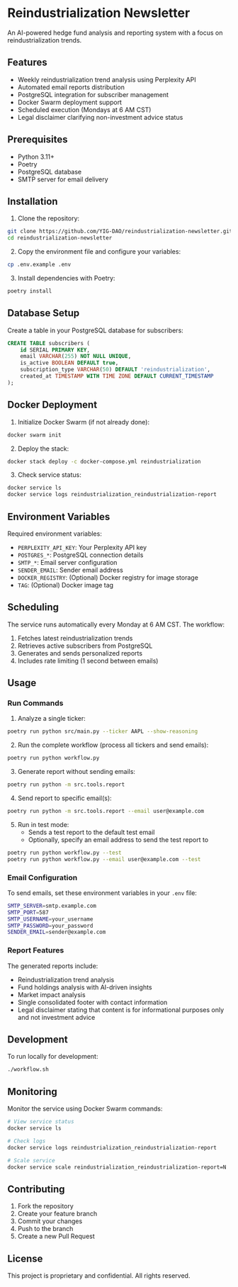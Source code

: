# Reindustrialization Newsletter

An AI-powered hedge fund analysis and reporting system with a focus on reindustrialization trends.

## Features

* Weekly reindustrialization trend analysis using Perplexity API
* Automated email reports distribution
* PostgreSQL integration for subscriber management
* Docker Swarm deployment support
* Scheduled execution (Mondays at 6 AM CST)
* Legal disclaimer clarifying non-investment advice status

## Prerequisites

* Python 3.11+
* Poetry
* PostgreSQL database
* SMTP server for email delivery

## Installation

1. Clone the repository:
```bash
git clone https://github.com/YIG-DAO/reindustrialization-newsletter.git
cd reindustrialization-newsletter
```

2. Copy the environment file and configure your variables:
```bash
cp .env.example .env
```

3. Install dependencies with Poetry:
```bash
poetry install
```

## Database Setup

Create a table in your PostgreSQL database for subscribers:

```sql
CREATE TABLE subscribers (
    id SERIAL PRIMARY KEY,
    email VARCHAR(255) NOT NULL UNIQUE,
    is_active BOOLEAN DEFAULT true,
    subscription_type VARCHAR(50) DEFAULT 'reindustrialization',
    created_at TIMESTAMP WITH TIME ZONE DEFAULT CURRENT_TIMESTAMP
);
```

## Docker Deployment

1. Initialize Docker Swarm (if not already done):
```bash
docker swarm init
```

2. Deploy the stack:
```bash
docker stack deploy -c docker-compose.yml reindustrialization
```

3. Check service status:
```bash
docker service ls
docker service logs reindustrialization_reindustrialization-report
```

## Environment Variables

Required environment variables:

* `PERPLEXITY_API_KEY`: Your Perplexity API key
* `POSTGRES_*`: PostgreSQL connection details
* `SMTP_*`: Email server configuration
* `SENDER_EMAIL`: Sender email address
* `DOCKER_REGISTRY`: (Optional) Docker registry for image storage
* `TAG`: (Optional) Docker image tag

## Scheduling

The service runs automatically every Monday at 6 AM CST. The workflow:

1. Fetches latest reindustrialization trends
2. Retrieves active subscribers from PostgreSQL
3. Generates and sends personalized reports
4. Includes rate limiting (1 second between emails)

## Usage

### Run Commands

1. Analyze a single ticker:
```bash
poetry run python src/main.py --ticker AAPL --show-reasoning
```

2. Run the complete workflow (process all tickers and send emails):
```bash
poetry run python workflow.py
```

3. Generate report without sending emails:
```bash
poetry run python -m src.tools.report
```

4. Send report to specific email(s):
```bash
poetry run python -m src.tools.report --email user@example.com
```

5. Run in test mode:
   * Sends a test report to the default test email
   * Optionally, specify an email address to send the test report to

```bash
poetry run python workflow.py --test
poetry run python workflow.py --email user@example.com --test
```

### Email Configuration

To send emails, set these environment variables in your `.env` file:

```bash
SMTP_SERVER=smtp.example.com
SMTP_PORT=587
SMTP_USERNAME=your_username
SMTP_PASSWORD=your_password
SENDER_EMAIL=sender@example.com
```

### Report Features

The generated reports include:

* Reindustrialization trend analysis
* Fund holdings analysis with AI-driven insights
* Market impact analysis
* Single consolidated footer with contact information
* Legal disclaimer stating that content is for informational purposes only and not investment advice

## Development

To run locally for development:

```bash
./workflow.sh
```

## Monitoring

Monitor the service using Docker Swarm commands:

```bash
# View service status
docker service ls

# Check logs
docker service logs reindustrialization_reindustrialization-report

# Scale service
docker service scale reindustrialization_reindustrialization-report=N
```

## Contributing

1. Fork the repository
2. Create your feature branch
3. Commit your changes
4. Push to the branch
5. Create a new Pull Request

## License

This project is proprietary and confidential. All rights reserved.
